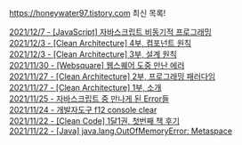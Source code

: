 https://honeywater97.tistory.com 최신 목록! 

[2021/12/7 - [JavaScript] 자바스크립트 비동기적 프로그래밍](https://honeywater97.tistory.com/244) <br>
[2021/12/3 - [Clean Architecture] 4부, 컴포넌트 원칙](https://honeywater97.tistory.com/243) <br>
[2021/12/3 - [Clean Architecture] 3부, 설계 원칙](https://honeywater97.tistory.com/242) <br>
[2021/11/30 - [Websquare] 웹스퀘어 도중 만난 에러](https://honeywater97.tistory.com/241) <br>
[2021/11/27 - [Clean Architecture] 2부, 프로그래밍 패러다임](https://honeywater97.tistory.com/240) <br>
[2021/11/27 - [Clean Architecture] 1부, 소개](https://honeywater97.tistory.com/239) <br>
[2021/11/25 - 자바스크립트 중 만나게 된 Error들](https://honeywater97.tistory.com/238) <br>
[2021/11/24 - 개발자도구 f12 console clear](https://honeywater97.tistory.com/237) <br>
[2021/11/22 - [Clean Code] 1달1권, 첫번째 책 후기](https://honeywater97.tistory.com/236) <br>
[2021/11/22 - [Java] java.lang.OutOfMemoryError: Metaspace](https://honeywater97.tistory.com/235) <br>
